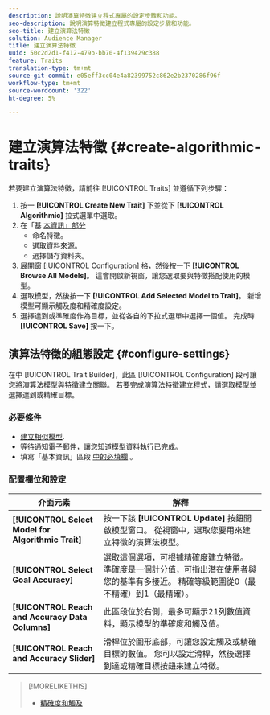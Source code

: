 ```yaml
---
description: 說明演算特徵建立程式專屬的設定步驟和功能。
seo-description: 說明演算特徵建立程式專屬的設定步驟和功能。
seo-title: 建立演算法特徵
solution: Audience Manager
title: 建立演算法特徵
uuid: 50c2d2d1-f412-479b-bb70-4f139429c388
feature: Traits
translation-type: tm+mt
source-git-commit: e05eff3cc04e4a82399752c862e2b2370286f96f
workflow-type: tm+mt
source-wordcount: '322'
ht-degree: 5%

---
```



# 建立演算法特徵 {#create-algorithmic-traits}

<!-- t_algo_trait_build.xml -->

若要建立演算法特徵，請前往 [!UICONTROL Traits] 並遵循下列步驟：

1. 按一 **[!UICONTROL Create New Trait]** 下並從下 **[!UICONTROL Algorithmic]** 拉式選單中選取。
1. 在「基 [本資訊」部分](../../features/traits/create-onboarded-rule-based-traits.md)
   * 命名特徵。
   * 選取資料來源。
   * 選擇儲存資料夾。
1. 展開窗 [!UICONTROL Configuration] 格，然後按一下 **[!UICONTROL Browse All Models]**。
這會開啟新視窗，讓您選取要與特徵搭配使用的模型。
1. 選取模型，然後按一下 **[!UICONTROL Add Selected Model to Trait]**。
新增模型可顯示觸及度和精確度設定。
1. 選擇達到或準確度作為目標，並從各自的下拉式選單中選擇一個值。 完成時 **[!UICONTROL Save]** 按一下。

## 演算法特徵的組態設定 {#configure-settings}

在中 [!UICONTROL Trait Builder]，此區 [!UICONTROL Configuration] 段可讓您將演算法模型與特徵建立關聯。 若要完成演算法特徵建立程式，請選取模型並選擇達到或精確目標。

### 必要條件

<!-- r_algo_trait_config_section.xml -->

* [建立相似模型](../../features/algorithmic-models/create-model.md).
* 等待通知電子郵件，讓您知道模型資料執行已完成。
* 填寫「基本資訊」區段 [中的必填欄](../../features/traits/create-onboarded-rule-based-traits.md) 。

### 配置欄位和設定

| 介面元素 | 解釋 |
|---|---|
| **[!UICONTROL Select Model for Algorithmic Trait]** | 按一下該 **[!UICONTROL Update]** 按鈕開啟模型窗口。 從視窗中，選取您要用來建立特徵的演算法模型。 |
| **[!UICONTROL Select Goal Accuracy]** | 選取這個選項，可根據精確度建立特徵。 準確度是一個計分值，可指出潛在使用者與您的基準有多接近。 精確等級範圍從0（最不精確）到1（最精確）。 |
| **[!UICONTROL Reach and Accuracy Data Columns]** | 此區段位於右側，最多可顯示21列數值資料，顯示模型的準確度和觸及值。 |
| **[!UICONTROL Reach and Accuracy Slider]** | 滑桿位於圖形底部，可讓您設定觸及或精確目標的數值。 您可以設定滑桿，然後選擇到達或精確目標按鈕來建立特徵。 |

>[!MORELIKETHIS]
>
>* [精確度和觸及](../../features/traits/trait-accuracy-reach.md)

